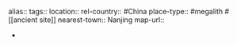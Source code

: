alias::
tags::
location::
rel-country:: #China
place-type:: #megalith #[[ancient site]]
nearest-town:: Nanjing
map-url::

-
